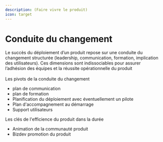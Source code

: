 ```yaml
---
description: (Faire vivre le produit)
icon: target
---
```


# Conduite du changement

Le succès du déploiement d’un produit  repose sur une conduite du changement structurée (leadership, communication, formation, implication des utilisateurs). Ces dimensions sont indissociables pour assurer l’adhésion des équipes et la réussite opérationnelle du produit\
\
Les pivots de la conduite du changement

* plan de communication
* plan de formation
* Planification du déploiement avec éventuellement un pilote
* Plan d'accompagnement au démarrage
* Support utilisateurs

Les clés de l'efficience du produit dans la durée

* Animation de la communauté produit
* Bizdev promotion du produit

&#x20;

